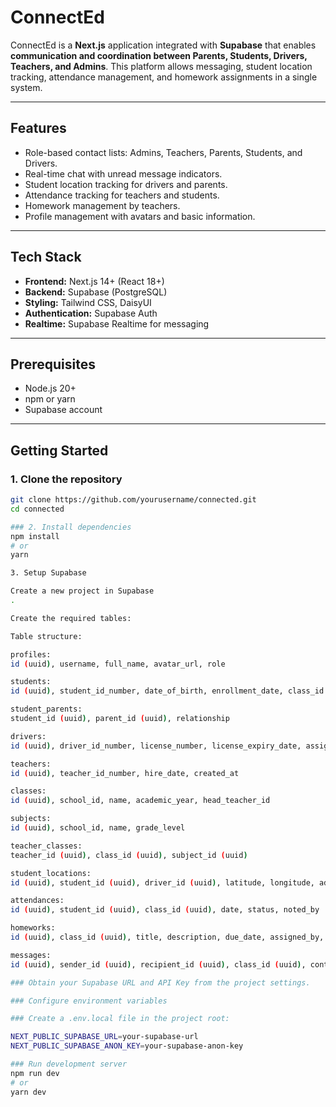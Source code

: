 # ConnectEd

ConnectEd is a **Next.js** application integrated with **Supabase** that enables **communication and coordination between Parents, Students, Drivers, Teachers, and Admins**. This platform allows messaging, student location tracking, attendance management, and homework assignments in a single system.

---

## Features

- Role-based contact lists: Admins, Teachers, Parents, Students, and Drivers.
- Real-time chat with unread message indicators.
- Student location tracking for drivers and parents.
- Attendance tracking for teachers and students.
- Homework management by teachers.
- Profile management with avatars and basic information.

---

## Tech Stack

- **Frontend:** Next.js 14+ (React 18+)
- **Backend:** Supabase (PostgreSQL)
- **Styling:** Tailwind CSS, DaisyUI
- **Authentication:** Supabase Auth
- **Realtime:** Supabase Realtime for messaging

---

## Prerequisites

- Node.js 20+
- npm or yarn
- Supabase account

---

## Getting Started

### 1. Clone the repository

```bash
git clone https://github.com/yourusername/connected.git
cd connected

### 2. Install dependencies
npm install
# or
yarn

3. Setup Supabase

Create a new project in Supabase
.

Create the required tables:

Table structure:

profiles:
id (uuid), username, full_name, avatar_url, role

students:
id (uuid), student_id_number, date_of_birth, enrollment_date, class_id

student_parents:
student_id (uuid), parent_id (uuid), relationship

drivers:
id (uuid), driver_id_number, license_number, license_expiry_date, assigned_vehicle, hire_date, created_at

teachers:
id (uuid), teacher_id_number, hire_date, created_at

classes:
id (uuid), school_id, name, academic_year, head_teacher_id

subjects:
id (uuid), school_id, name, grade_level

teacher_classes:
teacher_id (uuid), class_id (uuid), subject_id (uuid)

student_locations:
id (uuid), student_id (uuid), driver_id (uuid), latitude, longitude, address

attendances:
id (uuid), student_id (uuid), class_id (uuid), date, status, noted_by

homeworks:
id (uuid), class_id (uuid), title, description, due_date, assigned_by, created_at

messages:
id (uuid), sender_id (uuid), recipient_id (uuid), class_id (uuid), content, is_read (boolean default false)

### Obtain your Supabase URL and API Key from the project settings.

### Configure environment variables

### Create a .env.local file in the project root:

NEXT_PUBLIC_SUPABASE_URL=your-supabase-url
NEXT_PUBLIC_SUPABASE_ANON_KEY=your-supabase-anon-key

### Run development server
npm run dev
# or
yarn dev
```
